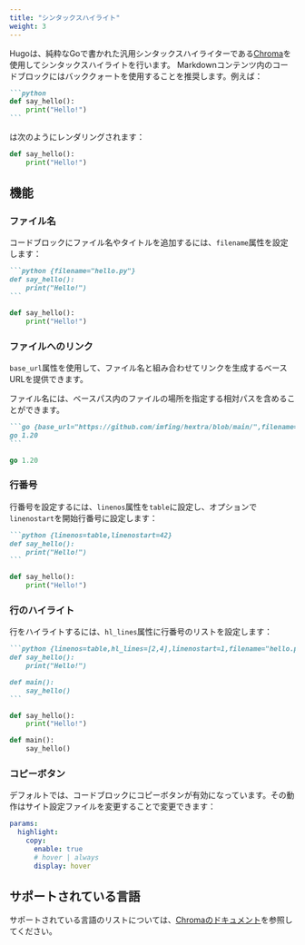 ```yaml
---
title: "シンタックスハイライト"
weight: 3
---
```


Hugoは、純粋なGoで書かれた汎用シンタックスハイライターである[Chroma](https://github.com/alecthomas/chroma)を使用してシンタックスハイライトを行います。
Markdownコンテンツ内のコードブロックにはバッククォートを使用することを推奨します。例えば：

<!--more-->

````markdown {filename="Markdown"}
```python
def say_hello():
    print("Hello!")
```
````

は次のようにレンダリングされます：

```python
def say_hello():
    print("Hello!")
```

## 機能

### ファイル名

コードブロックにファイル名やタイトルを追加するには、`filename`属性を設定します：

````markdown {filename="Markdown"}
```python {filename="hello.py"}
def say_hello():
    print("Hello!")
```
````

```python {filename="hello.py"}
def say_hello():
    print("Hello!")
```

### ファイルへのリンク



`base_url`属性を使用して、ファイル名と組み合わせてリンクを生成するベースURLを提供できます。

ファイル名には、ベースパス内のファイルの場所を指定する相対パスを含めることができます。

````markdown {filename="Markdown"}
```go {base_url="https://github.com/imfing/hextra/blob/main/",filename="exampleSite/hugo.work"}
go 1.20
```
````

```go {base_url="https://github.com/imfing/hextra/blob/main/",filename="exampleSite/hugo.work"}
go 1.20
```

### 行番号

行番号を設定するには、`linenos`属性を`table`に設定し、オプションで`linenostart`を開始行番号に設定します：

````markdown {filename="Markdown"}
```python {linenos=table,linenostart=42}
def say_hello():
    print("Hello!")
```
````

```python {linenos=table,linenostart=42}
def say_hello():
    print("Hello!")
```

### 行のハイライト

行をハイライトするには、`hl_lines`属性に行番号のリストを設定します：

````markdown {filename="Markdown"}
```python {linenos=table,hl_lines=[2,4],linenostart=1,filename="hello.py"}
def say_hello():
    print("Hello!")

def main():
    say_hello()
```
````

```python {linenos=table,hl_lines=[2,4],linenostart=1,filename="hello.py"}
def say_hello():
    print("Hello!")

def main():
    say_hello()
```

### コピーボタン

デフォルトでは、コードブロックにコピーボタンが有効になっています。その動作はサイト設定ファイルを変更することで変更できます：

```yaml {linenos=table,linenostart=42,filename="hugo.yaml"}
params:
  highlight:
    copy:
      enable: true
      # hover | always
      display: hover
```

## サポートされている言語

サポートされている言語のリストについては、[Chromaのドキュメント](https://github.com/alecthomas/chroma#supported-languages)を参照してください。